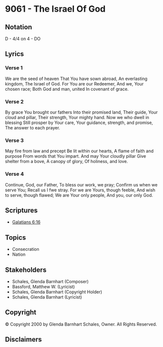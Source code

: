 # 9061 - The Israel Of God

## Notation

D - 4/4 on 4 - DO

## Lyrics

### Verse 1

We are the seed of heaven That You have sown abroad, An everlasting kingdom, The Israel of God. For You are our Redeemer, And we, Your chosen race; Both God and man, united In covenant of grace.

### Verse 2

By grace You brought our fathers Into their promised land, Their guide, Your cloud and pillar, Their strength, Your mighty hand. Now we who dwell in blessing Still prosper by Your care, Your guidance, strength, and promise, The answer to each prayer.

### Verse 3

May fire from law and precept Be lit within our hearts, A flame of faith and purpose From words that You impart. And may Your cloudly pillar Give shelter from a bove, A canopy of glory, Of holiness, and love.

### Verse 4

Continue, God, our Father, To bless our work, we pray; Confirm us when we serve You; Recall us I fwe stray. For we are Yours, though feeble, And wish to serve, though flawed; We are Your only people, And you, our only God.


## Scriptures

- [Galatians 6:16](https://www.biblegateway.com/passage/?search=Galatians%206%3A16)

## Topics

- Consecration
- Nation

## Stakeholders

- Schales, Glenda Barnhart (Composer)
- Bassford, Matthew W. (Lyricist)
- Schales, Glenda Barnhart (Copyright Holder)
- Schales, Glenda Barnhart (Lyricist)

## Copyright

© Copyright 2000 by Glenda Barnhart Schales, Owner. All Rights Reserved.


## Disclaimers


